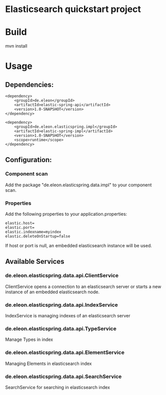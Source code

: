 Elasticsearch quickstart project
==========================

# Build 

mvn install


# Usage 

## Dependencies: 

    <dependency>
        <groupId>de.eleon</groupId>
        <artifactId>elastic-spring-api</artifactId>
        <version>1.0-SNAPSHOT</version>
    </dependency>

    <dependency>
        <groupId>de.eleon.elasticspring.impl</groupId>
        <artifactId>elastic-spring-impl</artifactId>
        <version>1.0-SNAPSHOT</version>
        <scope>runtime</scope>
    </dependency>


## Configuration: 

### Component scan

Add the package "de.eleon.elasticspring.data.impl" to your component scan.

### Properties

Add the following properties to your application.properties:

	elastic.host=
	elastic.port=
	elastic.indexname=myindex
	elastic.deleteOnStartup=false

If host or port is null, an embedded elasticsearch instance will be used.


## Available Services

### de.eleon.elasticspring.data.api.ClientService

ClientService opens a connection to an elasticsearch server or starts a new instance of an embedded elasticsearch node.


### de.eleon.elasticspring.data.api.IndexService

IndexService is managing indexes of an elasticsearch server


### de.eleon.elasticspring.data.api.TypeService

Manage Types in index


### de.eleon.elasticspring.data.api.ElementService

Managing Elements in elasticsearch index


### de.eleon.elasticspring.data.api.SearchService 

SearchService for searching in elasticsearch index

